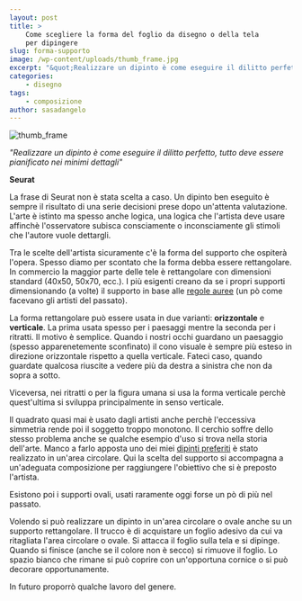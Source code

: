 ```yaml
---
layout: post
title: >
    Come scegliere la forma del foglio da disegno o della tela
    per dipingere
slug: forma-supporto
image: /wp-content/uploads/thumb_frame.jpg
excerpt: "&quot;Realizzare un dipinto è come eseguire il dilitto perfetto, tutto deve essere pianificato nei minimi dettagli&quot; Seurat La frase di Seurat non è stata"
categories:
    - disegno
tags:
    - composizione
author: sasadangelo
---
```


![thumb_frame](https://www.disegnoepittura.it/wp-content/uploads/thumb_frame.jpg "thumb_frame")

_"Realizzare un dipinto è come eseguire il dilitto perfetto, tutto deve essere pianificato nei minimi dettagli"_

**Seurat**

La frase di Seurat non è stata scelta a caso. Un dipinto ben eseguito è sempre il risultato di una serie decisioni prese dopo un'attenta valutazione. L'arte è istinto ma spesso anche logica, una logica che l'artista deve usare affinchè l'osservatore subisca consciamente o inconsciamente gli stimoli che l'autore vuole dettargli.

Tra le scelte dell'artista sicuramente c'è la forma del supporto che ospiterà l'opera. Spesso diamo per scontato che la forma debba essere rettangolare. In commercio la maggior parte delle tele è rettangolare con dimensioni standard (40x50, 50x70, ecc.). I più esigenti creano da se i propri supporti dimensionando (a volte) il supporto in base alle [regole auree](https://www.disegnoepittura.it/la-sezione-aurea/ "Sezione Aurea") (un pò come facevano gli artisti del passato).

La forma rettangolare può essere usata in due varianti: **orizzontale** e **verticale**. La prima usata spesso per i paesaggi mentre la seconda per i ritratti. Il motivo è semplice. Quando i nostri occhi guardano un paesaggio (spesso apparenetemente sconfinato) il cono visuale è sempre più esteso in direzione orizzontale rispetto a quella verticale. Fateci caso, quando guardate qualcosa riuscite a vedere più da destra a sinistra che non da sopra a sotto.

Viceversa, nei ritratti o per la figura umana si usa la forma verticale perchè quest'ultima si sviluppa principalmente in senso verticale.

Il quadrato quasi mai è usato dagli artisti anche perchè l'eccessiva simmetria rende poi il soggetto troppo monotono. Il cerchio soffre dello stesso problema anche se qualche esempio d'uso si trova nella storia dell'arte. Manco a farlo apposta uno dei miei [dipinti preferiti](http://storiadellarte.com/biografie/raffaello/immraffaello/madonnasegg.jpg "Madonna della Seggiola") è stato realizzato in un'area circolare. Qui la scelta del supporto si accompagna a un'adeguata composizione per raggiungere l'obiettivo che si è preposto l'artista.

Esistono poi i supporti ovali, usati raramente oggi forse un pò di più nel passato.

Volendo si può realizzare un dipinto in un'area circolare o ovale anche su un supporto rettangolare. Il trucco è di acquistare un foglio adesivo da cui va ritagliata l'area circolare o ovale. Si attacca il foglio sulla tela e si dipinge. Quando si finisce (anche se il colore non è secco) si rimuove il foglio. Lo spazio bianco che rimane si può coprire con un'opportuna cornice o si può decorare opportunamente.

In futuro proporrò qualche lavoro del genere.
